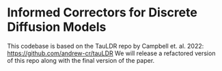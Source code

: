 # Informed Correctors for Discrete Diffusion Models

This codebase is based on the TauLDR repo by Campbell et. al. 2022: https://github.com/andrew-cr/tauLDR
We will release a refactored version of this repo along with the final version of the paper.
